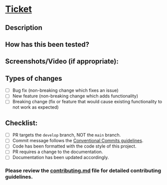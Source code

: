 <!--- Provide a general summary of your changes in the Title above -->
# [Ticket]()

## Description
<!--- Describe your changes in detail -->

## How has this been tested?
<!--- Please describe in detail how you tested your changes. -->
<!--- Include details of your testing environment, and tests run to see how -->
<!--- your change affects other areas of the code, etc. -->

## Screenshots/Video (if appropriate):

## Types of changes
<!--- What types of changes does your code introduce? Put an `x` in all the boxes that apply: -->
- [ ] Bug fix (non-breaking change which fixes an issue)
- [ ] New feature (non-breaking change which adds functionality)
- [ ] Breaking change (fix or feature that would cause existing functionality to not work as expected)

## Checklist:
<!--- Go over all the following points, and put an `x` in all the boxes that apply. -->
- [ ] PR targets the ```develop``` branch, NOT the ```main``` branch.
- [ ] Commit message follows the [Conventional Commits guidelines](https://www.conventionalcommits.org/en/v1.0.0/#summary).
- [ ] Code has been formatted with the code style of this project.
- [ ] PR requires a change to the documentation.
- [ ] Documentation has been updated accordingly.

### Please review the [contributing.md](./contributing.md) file for detailed contributing guidelines.
